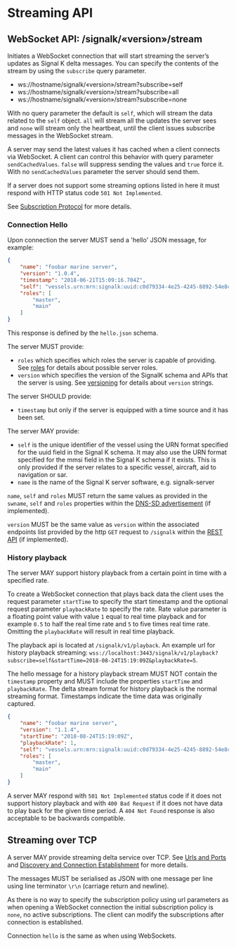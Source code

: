 # Streaming API

## WebSocket API: /signalk/«version»/stream

Initiates a WebSocket connection that will start streaming the server’s updates as Signal K delta messages. You can
specify the contents of the stream by using the `subscribe` query parameter.

- ws://hostname/signalk/«version»/stream?subscribe=self
- ws://hostname/signalk/«version»/stream?subscribe=all
- ws://hostname/signalk/«version»/stream?subscribe=none

With no query parameter the default is `self`, which will stream the data related to the `self` object. `all` will
stream all the updates the server sees and `none` will stream only the heartbeat, until the client issues subscribe
messages in the WebSocket stream.

A server may send the latest values it has cached when a client connects via WebSocket. A client can control this behavior with query parameter `sendCachedValues`. `false` will suppress sending the values and `true` force it. With no `sendCachedValues` parameter the server should send them.

If a server does not support some streaming options listed in here it must respond with HTTP status code `501 Not
Implemented`.

See [Subscription Protocol](subscription_protocol.md) for more details.

### Connection Hello

Upon connection the server MUST send a 'hello' JSON message, for example:

[>]: # (mdpInsert ```json cat ../../samples/hello/docs-hello.json)
```json
{
    "name": "foobar marine server",
    "version": "1.0.4",
    "timestamp": "2018-06-21T15:09:16.704Z",
    "self": "vessels.urn:mrn:signalk:uuid:c0d79334-4e25-4245-8892-54e8ccc8021d",
    "roles": [
        "master",
        "main"
    ]
}
```
[<]: #
This response is defined by the `hello.json` schema.

The server MUST provide:
- `roles` which specifies which roles the server is capable of providing. See [roles](connection.md#roles) for details about possible server roles.
- `version` which specifies the version of the SignalK schema and APIs that the server is using. See [versioning](versioning.md) for details about `version` strings.

The server SHOULD provide:
- `timestamp` but only if the server is equipped with a time source and it has been set.

The server MAY provide:
- `self` is the unique identifier of the vessel using the URN format specified for the uuid field in the Signal K schema. It may also use the URN format specified for the mmsi field in the Signal K schema if it exists. This is only provided if the server relates to a specific vessel, aircraft, aid to navigation or sar.
- `name` is the name of the Signal K server software, e.g. signalk-server

`name`, `self` and `roles` MUST return the same values as provided in the `swname`, `self` and `roles` properties within the [DNS-SD advertisement](connection.md) (if implemented).

`version` MUST be the same value as `version` within the associated endpoints list provided by the http `GET` request to `/signalk` within the [REST API](rest_api.md) (if implemented).

### History playback

The server MAY support history playback from a certain point in time with a specified rate.

To create a WebSocket connection that plays back data the client uses the request parameter `startTime` to specify the start timestamp and the optional request parameter `playbackRate` to specify the rate. Rate value parameter is a floating point value with value `1` equal to real time playback and for example `0.5` to half the real time rate and `5` to five times real time rate. Omitting the `playbackRate` will result in real time playback.

The playback api is located at `/signalk/v1/playback`. An example url for history playback streaming: `wss://localhost:3443/signalk/v1/playback?subscribe=self&startTime=2018-08-24T15:19:09Z&playbackRate=5`.

The hello message for a history playback stream MUST NOT contain the `timestamp` property and MUST include the properties `startTime` and `playbackRate`. The delta stream format for history playback is the normal streaming format. Timestamps indicate the time data was originally captured.

[>]: # (mdpInsert ```json cat ../../samples/hello/docs-hello-playback.json)
```json
{
    "name": "foobar marine server",
    "version": "1.1.4",
    "startTime": "2018-08-24T15:19:09Z",
    "playbackRate": 1,
    "self": "vessels.urn:mrn:signalk:uuid:c0d79334-4e25-4245-8892-54e8ccc8021d",
    "roles": [
        "master",
        "main"
    ]
}
```
[<]: #

A server MAY respond with `501 Not Implemented` status code if it does not support history playback and with `400 Bad Request` if it does not have data to play back for the given time period. A `404 Not Found` response is also acceptable to be backwards compatible.

## Streaming over TCP

A server MAY provide streaming delta service over TCP. See [Urls and Ports](urls_ports.md) and [Discovery and Connection Establishment](connection.md) for more details.

The messages MUST be serialised as JSON with one message per line using line terminator `\r\n` (carriage return and newline).

As there is no way to specify the subscription policy using url parameters as when opening a WebSocket connection the initial subscription policy is `none`, no active subscriptions. The client can modify the subscriptions after connection is established.

Connection `hello` is the same as when using WebSockets.
